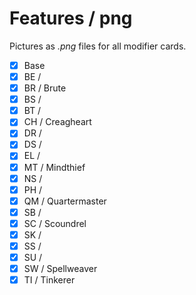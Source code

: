 # Features / png
Pictures as *.png* files for all modifier cards.

- [x] Base
- [x] BE / 
- [x] BR / Brute
- [x] BS / 
- [x] BT / 
- [x] CH / Creagheart
- [x] DR / 
- [x] DS / 
- [x] EL / 
- [x] MT / Mindthief
- [x] NS / 
- [x] PH / 
- [x] QM / Quartermaster
- [x] SB / 
- [x] SC / Scoundrel
- [x] SK / 
- [x] SS / 
- [x] SU / 
- [x] SW / Spellweaver 
- [x] TI / Tinkerer